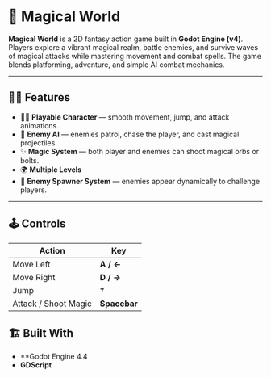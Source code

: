 # 🌟 Magical World

**Magical World** is a 2D fantasy action game built in **Godot Engine (v4)**.
Players explore a vibrant magical realm, battle enemies, and survive waves of magical attacks while mastering movement and combat spells.
The game blends platforming, adventure, and simple AI combat mechanics.

---

## 🧙‍♂️ Features

* 🧍‍♀️ **Playable Character** — smooth movement, jump, and attack animations.
* 👾 **Enemy AI** — enemies patrol, chase the player, and cast magical projectiles.
* ✨ **Magic System** — both player and enemies can shoot magical orbs or bolts.
* 🌍 **Multiple Levels** 
* 🧩 **Enemy Spawner System** — enemies appear dynamically to challenge players.

---

## 🕹️ Controls

| Action               | Key                   |
| -------------------- | --------------------- |
| Move Left            | **A / ←**             |
| Move Right           | **D / →**             |
| Jump                 | **†**          |
| Attack / Shoot Magic | **Spacebar** |


## 🏗️ Built With

* **Godot Engine 4.4
* **GDScript**
